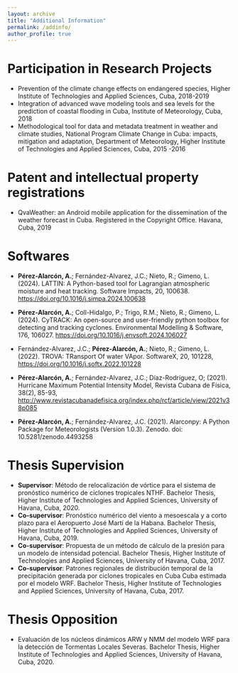```yaml
---
layout: archive
title: "Additional Information"
permalink: /addinfo/
author_profile: true
---
```



# Participation in Research Projects
* Prevention of the climate change effects on endangered species, Higher Institute of Technologies and Applied Sciences, Cuba, 2018-2019
* Integration of advanced wave modeling tools and sea levels for the prediction of coastal flooding
in Cuba, Institute of Meteorology, Cuba, 2018
* Methodological tool for data and metadata treatment in weather and climate studies, National
Program Climate Change in Cuba: impacts, mitigation and adaptation, Department of Meteorology, Higher Institute of Technologies and Applied Sciences, Cuba, 2015 -2016


# Patent and intellectual property registrations
* QvaWeather: an Android mobile application for the dissemination of the weather forecast in
Cuba. Registered in the Copyright Office. Havana, Cuba, 2019

# Softwares

* <b>Pérez-Alarcón, A.</b>; Fernández-Alvarez, J.C.; Nieto, R.; Gimeno, L. (2024). LATTIN: A Python-based tool for Lagrangian atmospheric moisture and heat tracking. Software Impacts, 20, 100638. https://doi.org/10.1016/j.simpa.2024.100638

*  <b>Pérez-Alarcón, A.</b>; Coll-Hidalgo, P.; Trigo, R.M.; Nieto, R.; Gimeno, L. (2024). CyTRACK: An open-source and user-friendly python toolbox for detecting and tracking cyclones. Environmental Modelling & Software, 176, 106027. https://doi.org/10.1016/j.envsoft.2024.106027

* Fernández-Alvarez, J.C.;  <b>Pérez-Alarcón, A.</b>; Nieto, R.; Gimeno, L. (2022). TROVA: TRansport Of water VApor. SoftwareX, 20, 101228, https://doi.org/10.1016/j.softx.2022.101228

*  <b>Pérez-Alarcón, A.</b>; Fernández-Alvarez, J.C.; Díaz-Rodríguez, O; (2021). Hurricane Maximum Potential Intensity Model, Revista Cubana de Física, 38(2), 85-93, http://www.revistacubanadefisica.org/index.php/rcf/article/view/2021v38p085

* <b>Pérez-Alarcón, A.</b>; Fernández-Alvarez, J.C. (2021). Alarconpy: A Python Package for Meteorologists (Version 1.0.3). Zenodo. doi: 10.5281/zenodo.4493258 </br>

# Thesis Supervision
* <b>Supervisor</b>: Método de relocalización de vórtice para el sistema de pronóstico numérico de
ciclones tropicales NTHF. Bachelor Thesis, Higher Institute of Technologies and Applied Sciences, University of Havana, Cuba, 2020.
* <b> Co-supervisor</b>: Pronóstico numérico del viento a mesoescala y a corto plazo para el Aeropuerto José Martí de la Habana. Bachelor Thesis, Higher Institute of Technologies and Applied
Sciences, University of Havana, Cuba, 2019.
* <b>Co-supervisor</b>: Propuesta de un método de cálculo de la presión para un modelo de intensidad potencial. Bachelor Thesis, Higher Institute of Technologies and Applied Sciences,
University of Havana, Cuba, 2017.
* <b>Co-supervisor</b>: Patrones regionales de distribución temporal de la precipitación generada
por ciclones tropicales en Cuba Cuba estimada por el modelo WRF. Bachelor Thesis, Higher
Institute of Technologies and Applied Sciences, University of Havana, Cuba, 2017.

# Thesis Opposition
* Evaluación de los núcleos dinámicos ARW y NMM del modelo WRF para la detección de
Tormentas Locales Severas. Bachelor Thesis, Higher Institute of Technologies and Applied
Sciences, University of Havana, Cuba, 2020.



